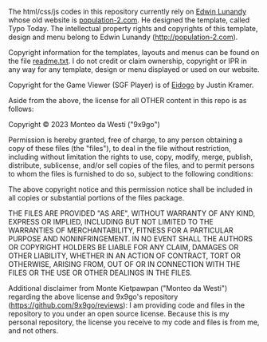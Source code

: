 The html/css/js codes in this repository currently rely on [Edwin Lunandy](https://github.com/populationtwo?tab=repositories) whose old website is [population-2.com](http://population-2.com/). He designed the template, called Typo Today. The intellectual property rights and copyrights of this template, design and menu belong to Edwin Lunandy (http://population-2.com).

Copyright information for the templates, layouts and menus can be found on the file [readme.txt](readme.txt). I do not credit or claim ownership, copyright or IPR in any way for any template, design or menu displayed or used on our website.

Copyright for the Game Viewer (SGF Player) is of [Eidogo](http://eidogo.com/) by Justin Kramer.


Aside from the above, the license for all OTHER content in this repo is as follows:

Copyright © 2023 Monteo da Westi ("9x9go")

Permission is hereby granted, free of charge, to any person obtaining a copy of these files (the "files"), 
to deal in the file without restriction, including without limitation the rights to use, copy, modify, 
merge, publish, distribute, sublicense, and/or sell copies of the files, and to permit persons to 
whom the files is furnished to do so, subject to the following conditions:

The above copyright notice and this permission notice shall be included in all copies or
substantial portions of the files package.

THE FILES ARE PROVIDED "AS ARE", WITHOUT WARRANTY OF ANY KIND, EXPRESS OR IMPLIED, INCLUDING BUT
NOT LIMITED TO THE WARRANTIES OF MERCHANTABILITY, FITNESS FOR A PARTICULAR PURPOSE AND
NONINFRINGEMENT. IN NO EVENT SHALL THE AUTHORS OR COPYRIGHT HOLDERS BE LIABLE FOR ANY CLAIM,
DAMAGES OR OTHER LIABILITY, WHETHER IN AN ACTION OF CONTRACT, TORT OR OTHERWISE, ARISING FROM,
OUT OF OR IN CONNECTION WITH THE FILES OR THE USE OR OTHER DEALINGS IN THE FILES.

Additional disclaimer from Monte Kietpawpan ("Monteo da Westi") regarding the above license and 9x9go's
repository (https://github.com/9x9go/reviews):
I am providing code and files in the repository to you under an open source license. Because this is my
personal repository, the license you receive to my code and files is from me, and not others.
